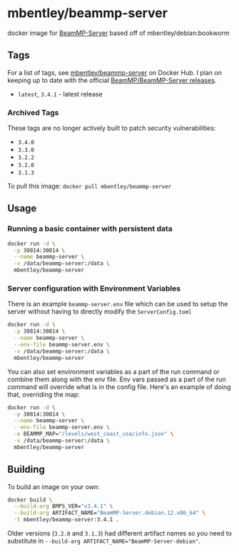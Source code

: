 # mbentley/beammp-server

docker image for [BeamMP-Server](https://github.com/BeamMP/BeamMP-Server)
based off of mbentley/debian:bookworm

## Tags

For a list of tags, see [mbentley/beammp-server](https://hub.docker.com/r/mbentley/beammp-server/tags) on Docker Hub. I plan on keeping up to date with the official [BeamMP/BeamMP-Server releases](https://github.com/BeamMP/BeamMP-Server/releases).

* `latest`, `3.4.1` - latest release

### Archived Tags

These tags are no longer actively built to patch security vulnerabilities:

* `3.4.0`
* `3.3.0`
* `3.2.2`
* `3.2.0`
* `3.1.3`

To pull this image:
`docker pull mbentley/beammp-server`

## Usage

### Running a basic container with persistent data

```bash
docker run -d \
  -p 30814:30814 \
  --name beammp-server \
  -v /data/beammp-server:/data \
  mbentley/beammp-server
```

### Server configuration with Environment Variables

There is an example `beammp-server.env` file which can be used to setup the server without having to directly modify the `ServerConfig.toml`

```bash
docker run -d \
  -p 30814:30814 \
  --name beammp-server \
  --env-file beammp-server.env \
  -v /data/beammp-server:/data \
  mbentley/beammp-server
```

You can also set environment variables as a part of the run command or combine them along with the env file. Env vars passed as a part of the run command will override what is in the config file. Here's an example of doing that, overriding the map:

```bash
docker run -d \
  -p 30814:30814 \
  --name beammp-server \
  --env-file beammp-server.env \
  -e BEAMMP_MAP="/levels/west_coast_usa/info.json" \
  -v /data/beammp-server:/data \
  mbentley/beammp-server
```

## Building

To build an image on your own:

```bash
docker build \
  --build-arg BMPS_VER="v3.4.1" \
  --build-arg ARTIFACT_NAME="BeamMP-Server.debian.12.x86_64" \
  -t mbentley/beammp-server:3.4.1 .
```

Older versions (`3.2.0` and `3.1.3`) had different artifact names so you need to substitute in `--build-arg ARTIFACT_NAME="BeamMP-Server-debian"`.
